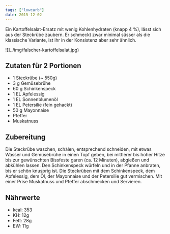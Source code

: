 ```yaml
---
tags: ["lowcarb"]
date: 2015-12-02
---
```


Ein Kartoffelsalat-Ersatz mit wenig Kohlenhydraten (knapp 4 %), lässt sich aus der Steckrübe zaubern. Er schmeckt zwar minimal süsser als die klassische Variante, ist ihr in der Konsistenz aber sehr ähnlich.

![]../img/falscher-kartoffelsalat.jpg)

## Zutaten für 2 Portionen
- 1     Steckrübe (~ 550g)
- 3 g   Gemüsebrühe
- 60 g  Schinkenspeck
- 1 EL  Apfelessig
- 1 EL  Sonnenblumenöl
- 1 EL  Petersilie (fein gehackt)
- 50 g  Mayonnaise
- Pfeffer
- Muskatnuss

## Zubereitung
Die Steckrübe waschen, schälen, entsprechend schneiden, mit etwas Wasser und Gemüsebrühe in einen Topf geben, bei mittlerer bis hoher Hitze bis zur gewünschten Bissfeste garen (ca. 12 Minuten), abgießen und abkühlen lassen.
Den Schinkenspeck würfeln und in der Pfanne anbraten, bis er schön knusprig ist.
Die Steckrüben mit dem Schinkenspeck, dem Apfelessig, dem Öl, der Mayonnaise und der Petersilie gut vermischen. Mit einer Prise Muskatnuss und Pfeffer abschmecken und Servieren.

## Nährwerte
- kcal:    353
- KH:       12g
- Fett:     28g
- EW:       11g

